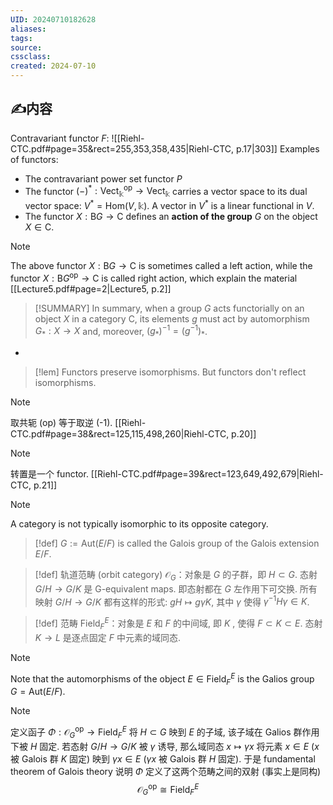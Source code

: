```yaml
---
UID: 20240710182628 
aliases: 
tags: 
source: 
cssclass: 
created: 2024-07-10
---
```


## ✍内容
Contravariant functor $\displaystyle F$:
![[Riehl-CTC.pdf#page=35&rect=255,353,358,435|Riehl-CTC, p.17|303]]
Examples of functors:
- The contravariant power set functor $\displaystyle P$ 
- The functor  $\displaystyle (-)^{*}:\text{Vect}_{\mathbb{k}}^{\text{op}}\to\text{Vect}_{\mathbb{k}}$ carries a vector space to its dual vector space: $\displaystyle V^{*}=\text{Hom}(V,\mathbb{k})$. A vector in $\displaystyle V^{*}$ is a linear functional in $\displaystyle V$.
- The functor $\displaystyle X:\text{B}G\to \mathrm{C}$ defines an **action of the group** $\displaystyle G$ on the object $\displaystyle X\in \mathrm{C}$.
> [!NOTE]
> The above functor $\displaystyle X:\text{B}G\to \mathrm{C}$ is sometimes called a left action, while the functor $\displaystyle X:\text{B}G^{\text{op}}\to \mathrm{C}$ is called right action, which explain the material [[Lecture5.pdf#page=2|Lecture5, p.2]]

> [!SUMMARY]
> In summary, when a group $\displaystyle G$ acts functorially on an object $\displaystyle X$ in a category $\displaystyle \mathrm{C}$, its elements $\displaystyle g$ must act by automorphism $\displaystyle G_{*}:X\to X$ and, moreover, $\displaystyle (g_{*})^{-1}=(g^{-1})_{*}$.
- 

> [!lem]
> Functors preserve isomorphisms. But functors don't reflect isomorphisms.

> [!NOTE]
> 取共轭 (op) 等于取逆 (-1). [[Riehl-CTC.pdf#page=38&rect=125,115,498,260|Riehl-CTC, p.20]]

> [!NOTE]
> 转置是一个 functor. [[Riehl-CTC.pdf#page=39&rect=123,649,492,679|Riehl-CTC, p.21]]

> [!NOTE]
> A category is not typically isomorphic to its opposite category.

> [!def]
> $\displaystyle G:=\text{Aut}(E/F)$ is called the Galois group of the Galois extension $\displaystyle E/F$.

> [!def]
> 轨道范畴 (orbit category) $\displaystyle \mathcal{O}_{G}$：对象是 $\displaystyle G$ 的子群，即 $\displaystyle H\subset G$. 态射 $\displaystyle G/H\to G/K$ 是 G-equivalent maps. 即态射都在 $\displaystyle G$ 左作用下可交换. 所有映射 $\displaystyle G/H\to G/K$ 都有这样的形式: $\displaystyle gH\mapsto g\gamma K$, 其中 $\displaystyle \gamma$ 使得 $\displaystyle \gamma^{-1}H\gamma \in K$.

> [!def]
> 范畴 $\displaystyle \text{Field}_{F}^{E}$：对象是 $\displaystyle E$ 和 $\displaystyle F$ 的中间域, 即 $\displaystyle K$ , 使得 $\displaystyle F\subset K\subset E$. 态射 $\displaystyle K\to L$ 是逐点固定 $\displaystyle F$ 中元素的域同态.

> [!NOTE]
> Note that the automorphisms of the object  $\displaystyle E\in \text{Field}^{E}_{F}$ is the Galios group $\displaystyle G=\text{Aut}(E/F)$.

> [!NOTE]
> 定义函子 $\displaystyle \Phi:\mathcal{O}_{G}^{\text{op}}\to\text{Field}_{F}^{E}$ 将 $\displaystyle H\subset G$ 映到 $\displaystyle E$ 的子域, 该子域在 Galios 群作用下被 $\displaystyle H$ 固定. 若态射 $\displaystyle G/H\to G/K$ 被 $\displaystyle \gamma$ 诱导, 那么域同态 $\displaystyle x\mapsto\gamma x$ 将元素 $\displaystyle x\in E$ ($\displaystyle x$ 被 Galois 群 $\displaystyle K$ 固定) 映到 $\displaystyle \gamma x\in E$ ($\displaystyle \gamma x$ 被 Galois 群 $\displaystyle H$ 固定). 于是 fundamental theorem of Galois theory 说明 $\displaystyle \Phi$ 定义了这两个范畴之间的双射 (事实上是同构)
> $$
\mathcal{O}_{G}^{\text{op}}\cong \text{Field}_{F}^{E}
$$






